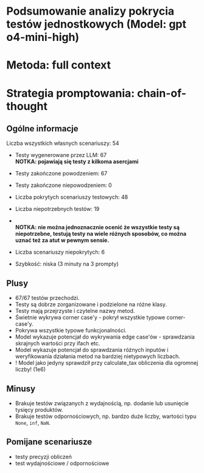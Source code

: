 # Podsumowanie analizy pokrycia testów jednostkowych (Model: gpt o4-mini-high)
# Metoda: full context
# Strategia promptowania: chain-of-thought

## Ogólne informacje

Liczba wszystkich własnych scenariuszy: 54

- Testy wygenerowane przez LLM: 67
<br/> <strong>NOTKA: pojawiają się testy z kilkoma asercjami</strong>
- Testy zakończone powodzeniem: 67
- Testy zakończone niepowodzeniem: 0

- Liczba pokrytych scenariuszy testowych: 48
- Liczba niepotrzebnych testów: 19
- <br/> <strong>NOTKA: nie można jednoznacznie ocenić że wszystkie testy są niepotrzebne, testują testy na wiele różnych sposobów, co można uznać też za atut w pewnym sensie.</strong>
- Liczba scenariuszy niepokrytych: 6
- Szybkość: niska (3 minuty na 3 prompty)

## Plusy

- 67/67 testów przechodzi.
- Testy są dobrze zorganizowane i podzielone na różne klasy.
- Testy mają przejrzyste i czytelne nazwy metod.
- Świetnie wykrywa corner case'y - pokrył wszystkie typowe corner-case'y.
- Pokrywa wszystkie typowe funkcjonalności.
- Model wykazuje potencjał do wykrywania edge case'ów - sprawdzania skrajnych wartości przy ifach etc.
- Model wykazuje potencjał do sprawdzania różnych inputów i weryfikowania działania metod na bardziej nietypowych liczbach.
- ! Model jako jedyny sprawdził przy calculate_tax obliczenia dla ogromnej liczby! (1e6) 

## Minusy

- Brakuje testów związanych z wydajnością, np. dodanie lub usunięcie tysięcy produktów.
- Brakuje testów odpornościowych, np. bardzo duże liczby, wartości typu `None`, `inf`, `NaN`.

## Pomijane scenariusze

- testy precyzji obliczeń
- test wydajnościowe / odpornościowe

